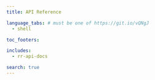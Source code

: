 ```yaml
---
title: API Reference

language_tabs: # must be one of https://git.io/vQNgJ
  - shell

toc_footers:

includes:
  - rr-api-docs

search: true
---
```


